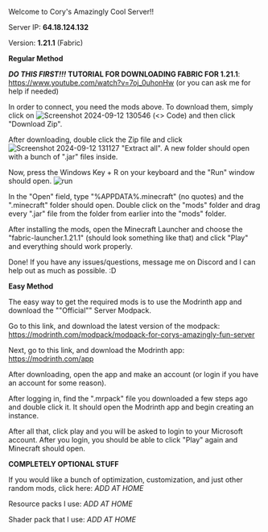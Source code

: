 Welcome to Cory's Amazingly Cool Server!!

Server IP: **64.18.124.132**

Version: **1.21.1** (Fabric)

**Regular Method**

***DO THIS FIRST!!!*** **TUTORIAL FOR DOWNLOADING FABRIC FOR 1.21.1**: https://www.youtube.com/watch?v=7oj_0uhonHw    (or you can ask me for help if needed)


In order to connect, you need the mods above. To download them, simply click on ![Screenshot 2024-09-12 130546](https://github.com/user-attachments/assets/a04a34e3-c797-4764-af3b-504185eee281) (<> Code) 
and then click "Download Zip".

After downloading, double click the Zip file and click ![Screenshot 2024-09-12 131127](https://github.com/user-attachments/assets/0ae2e130-b4c5-46e0-8f4c-6a9feb3a460d) "Extract all". A new folder should open with a bunch of ".jar" files inside. 

Now, press the Windows Key + R on your keyboard and the "Run" window should open. ![run](https://github.com/user-attachments/assets/1ca1927c-9c17-41d1-8feb-4318b0ec612e)

In the "Open" field, type "%APPDATA%\.minecraft" (no quotes) and the ".minecraft" folder should open. Double click on the "mods" folder and drag every ".jar" file from the folder from earlier into the "mods" folder.

After installing the mods, open the Minecraft Launcher and choose the "fabric-launcher.1.21.1" (should look something like that) and click "Play" and everything should work properly.

Done!
If you have any issues/questions, message me on Discord and I can help out as much as possible. :D

**Easy Method**

The easy way to get the required mods is to use the Modrinth app and download the ""Official"" Server Modpack. 

Go to this link, and download the latest version of the modpack: https://modrinth.com/modpack/modpack-for-corys-amazingly-fun-server

Next, go to this link, and download the Modrinth app: https://modrinth.com/app

After downloading, open the app and make an account (or login if you have an account for some reason). 

After logging in, find the ".mrpack" file you downloaded a few steps ago and double click it. It should open the Modrinth app and begin creating an instance. 

After all that, click play and you will be asked to login to your Microsoft account. After you login, you should be able to click "Play" again and Minecraft should open.

**COMPLETELY OPTIONAL STUFF**

If you would like a bunch of optimization, customization, and just other random mods, click here:
*ADD AT HOME*

Resource packs I use:
*ADD AT HOME*

Shader pack that I use:
*ADD AT HOME*
